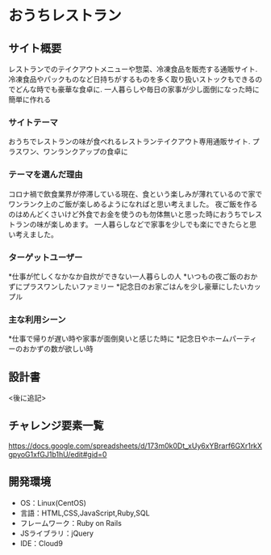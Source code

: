 # おうちレストラン

## サイト概要
レストランでのテイクアウトメニューや惣菜、冷凍食品を販売する通販サイト. 冷凍食品やパックものなど日持ちがするものを多く取り扱いストックもできるのでどんな時でも豪華な食卓に. 一人暮らしや毎日の家事が少し面倒になった時に簡単に作れる


### サイトテーマ
おうちでレストランの味が食べれるレストランテイクアウト専用通販サイト. プラスワン、ワンランクアップの食卓に

### テーマを選んだ理由
コロナ禍で飲食業界が停滞している現在、食という楽しみが薄れているので家でワンランク上のご飯が楽しめるようになればと思い考えました。  夜ご飯を作るのはめんどくさいけど外食でお金を使うのも勿体無いと思った時におうちでレストランの味が楽しめます。  一人暮らしなどで家事を少しでも楽にできたらと思い考えました。

### ターゲットユーザー
*仕事が忙しくなかなか自炊ができない一人暮らしの人
*いつもの夜ご飯のおかずにプラスワンしたいファミリー
*記念日のお家ごはんを少し豪華にしたいカップル

### 主な利用シーン
*仕事で帰りが遅い時や家事が面倒臭いと感じた時に
*記念日やホームパーティーのおかずの数が欲しい時

## 設計書
<後に追記>

## チャレンジ要素一覧
https://docs.google.com/spreadsheets/d/173m0k0Dt_xUy6xYBrarf6GXr1rkXgpyoG1xfGJ1b1hU/edit#gid=0

## 開発環境
- OS：Linux(CentOS)
- 言語：HTML,CSS,JavaScript,Ruby,SQL
- フレームワーク：Ruby on Rails
- JSライブラリ：jQuery
- IDE：Cloud9

